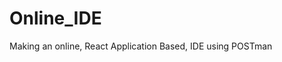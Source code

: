 # Online_IDE
Making an online, React Application Based, IDE using POSTman

<!-- 

    How to run?

    open vs code cd into backend and write npm start run to start the backend server

    then cd into frontend and write npm start

    1. Created a backend folder for all codes of REST APIs
    2. npm init in this folder, leave everything to default.
    3.Contains everything for the MetaData for the project.
    4. Created index.js -> the starting point of our project
    5. Created a script named as start so that I can run using "npm run start" instead of "node index.js".
    6. To create the rest api we installed express "npm install --save express"
    7. req.body cannot display becoz there is some another format so we use express.parser
    8. PostMAN -> localhost://5000/run
    9. fileGeneration -> 
        The function is async because we have to go step by step 
        We provide the path for the folder where our code will get stored
        But in case we don't have the codes folder then a problem may occur , so we check using the if-else whether the space exists. If doesn't exists then create it.

        We use unique ID generator, so that each file gets a unique ID
        npm install --save uuid
        v4 -> can now be used inside the code as the name uuid


    10. executeFile ->
        I got some error related to the filePaths so I just changed the way in which the exec command is written and added some extra paths like the executablePath, compileCommand and the runCommand

        Also I have changed the way the codes folder is made.
        Currently, it is required to have the codes folder. Because if it was getting created with the __dirname then the error was getting occurred due to the multiple paths being generated from generate file and the executable file

    11. FrontEnd -> 

    12. To send the code to the backend and to receive the code I have used the axious library
    npm install --save axious

    13. On a localhost when we send request from one port to another port it will be blocked by default due to the CORS policy => This issue is from the backend side not the frontend

    Cross Origin Resource Sharing Policy 

    so we install a module named as CORS on the backend part
    npm install --save cors

     -->
